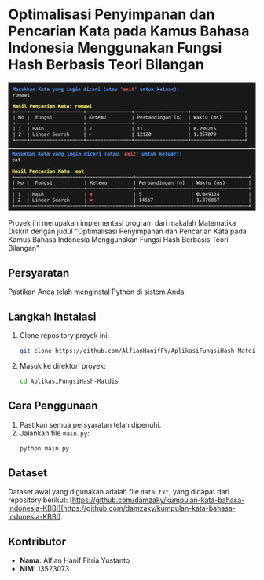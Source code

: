# Optimalisasi Penyimpanan dan Pencarian Kata pada Kamus Bahasa Indonesia Menggunakan Fungsi Hash Berbasis Teori Bilangan

![Alt Text](asset/image1.png)
![Alt Text](asset/image2.png)

Proyek ini merupakan implementasi program dari makalah Matematika Diskrit dengan judul "Optimalisasi Penyimpanan dan Pencarian Kata pada Kamus Bahasa Indonesia Menggunakan Fungsi Hash Berbasis Teori Bilangan"

## Persyaratan

Pastikan Anda telah menginstal Python di sistem Anda.

## Langkah Instalasi

1. Clone repository proyek ini:
   ```bash
   git clone https://github.com/AlfianHanifFY/AplikasiFungsiHash-Matdis.git
   ```
2. Masuk ke direktori proyek:
   ```bash
   cd AplikasiFungsiHash-Matdis
   ```

## Cara Penggunaan

1. Pastikan semua persyaratan telah dipenuhi.
2. Jalankan file `main.py`:
   ```bash
   python main.py
   ```

## Dataset

Dataset awal yang digunakan adalah file `data.txt`, yang didapat dari repository berikut:
[https://github.com/damzaky/kumpulan-kata-bahasa-indonesia-KBBI](https://github.com/damzaky/kumpulan-kata-bahasa-indonesia-KBBI).

## Kontributor

- **Nama**: Alfian Hanif Fitria Yustanto
- **NIM**: 13523073
